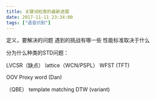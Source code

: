 ```yaml
---
title: 关键词检索的最新进展
date: 2017-11-11 23:34:00
tags: ["语音识别"]
---
```


定义，要解决的问题
遇到的挑战有哪一些
性能标准取决于什么

分为什么种类的STD问题：

LVCSR（缺点）
lattice（WCN/PSPL）
WFST (TFT)

OOV
Proxy word (Dan)

（QBE）
template matching
DTW (variant)